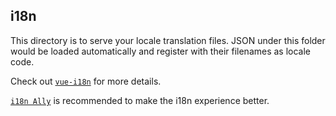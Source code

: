 ## i18n

This directory is to serve your locale translation files. JSON under this folder would be loaded automatically and register with their filenames as locale code.

Check out [`vue-i18n`](https://github.com/intlify/vue-i18n-next) for more details.

[`i18n Ally`](https://github.com/lokalise/i18n-ally) is recommended to make the i18n experience better.